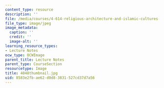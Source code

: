 ```yaml
---
content_type: resource
description: ''
file: /media/courses/4-614-religious-architecture-and-islamic-cultures-fall-2002/8583e2fbae62d0d83831527cd37d7a56_4048thumbnail.jpg
file_type: image/jpeg
image_metadata:
  caption: ''
  credit: ''
  image-alt: ''
learning_resource_types:
- Lecture Notes
ocw_type: OCWImage
parent_title: Lecture Notes
parent_type: CourseSection
resourcetype: Image
title: 4048thumbnail.jpg
uid: 8583e2fb-ae62-d0d8-3831-527cd37d7a56
---
```

